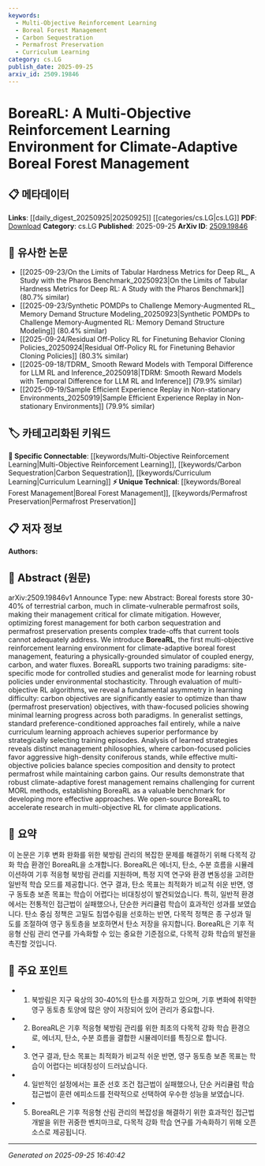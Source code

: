 ```yaml
---
keywords:
  - Multi-Objective Reinforcement Learning
  - Boreal Forest Management
  - Carbon Sequestration
  - Permafrost Preservation
  - Curriculum Learning
category: cs.LG
publish_date: 2025-09-25
arxiv_id: 2509.19846
---
```


<!-- KEYWORD_LINKING_METADATA:
{
  "processed_timestamp": "2025-09-25T16:40:42.025044",
  "vocabulary_version": "1.0",
  "selected_keywords": [
    "Multi-Objective Reinforcement Learning",
    "Boreal Forest Management",
    "Carbon Sequestration",
    "Permafrost Preservation",
    "Curriculum Learning"
  ],
  "rejected_keywords": [],
  "similarity_scores": {
    "Multi-Objective Reinforcement Learning": 0.82,
    "Boreal Forest Management": 0.78,
    "Carbon Sequestration": 0.79,
    "Permafrost Preservation": 0.77,
    "Curriculum Learning": 0.8
  },
  "extraction_method": "AI_prompt_based",
  "budget_applied": true,
  "candidates_json": {
    "candidates": [
      {
        "surface": "multi-objective reinforcement learning",
        "canonical": "Multi-Objective Reinforcement Learning",
        "aliases": [
          "MORL"
        ],
        "category": "specific_connectable",
        "rationale": "This concept is central to the paper and connects to broader discussions in reinforcement learning and decision-making under multiple criteria.",
        "novelty_score": 0.55,
        "connectivity_score": 0.85,
        "specificity_score": 0.78,
        "link_intent_score": 0.82
      },
      {
        "surface": "boreal forest management",
        "canonical": "Boreal Forest Management",
        "aliases": [
          "boreal forest"
        ],
        "category": "unique_technical",
        "rationale": "This is a specific application area that links climate science with ecological management practices.",
        "novelty_score": 0.65,
        "connectivity_score": 0.7,
        "specificity_score": 0.85,
        "link_intent_score": 0.78
      },
      {
        "surface": "carbon sequestration",
        "canonical": "Carbon Sequestration",
        "aliases": [
          "carbon storage"
        ],
        "category": "specific_connectable",
        "rationale": "A critical component of climate change mitigation strategies, linking to environmental science and policy.",
        "novelty_score": 0.5,
        "connectivity_score": 0.88,
        "specificity_score": 0.8,
        "link_intent_score": 0.79
      },
      {
        "surface": "permafrost preservation",
        "canonical": "Permafrost Preservation",
        "aliases": [
          "thaw prevention"
        ],
        "category": "unique_technical",
        "rationale": "This is a unique aspect of climate adaptation strategies, particularly relevant to the boreal region.",
        "novelty_score": 0.68,
        "connectivity_score": 0.65,
        "specificity_score": 0.87,
        "link_intent_score": 0.77
      },
      {
        "surface": "curriculum learning",
        "canonical": "Curriculum Learning",
        "aliases": [
          "curriculum strategy"
        ],
        "category": "specific_connectable",
        "rationale": "This learning strategy is relevant for optimizing training processes in machine learning.",
        "novelty_score": 0.52,
        "connectivity_score": 0.83,
        "specificity_score": 0.75,
        "link_intent_score": 0.8
      }
    ],
    "ban_list_suggestions": [
      "climate mitigation",
      "environmental stochasticity"
    ]
  },
  "decisions": [
    {
      "candidate_surface": "multi-objective reinforcement learning",
      "resolved_canonical": "Multi-Objective Reinforcement Learning",
      "decision": "linked",
      "scores": {
        "novelty": 0.55,
        "connectivity": 0.85,
        "specificity": 0.78,
        "link_intent": 0.82
      }
    },
    {
      "candidate_surface": "boreal forest management",
      "resolved_canonical": "Boreal Forest Management",
      "decision": "linked",
      "scores": {
        "novelty": 0.65,
        "connectivity": 0.7,
        "specificity": 0.85,
        "link_intent": 0.78
      }
    },
    {
      "candidate_surface": "carbon sequestration",
      "resolved_canonical": "Carbon Sequestration",
      "decision": "linked",
      "scores": {
        "novelty": 0.5,
        "connectivity": 0.88,
        "specificity": 0.8,
        "link_intent": 0.79
      }
    },
    {
      "candidate_surface": "permafrost preservation",
      "resolved_canonical": "Permafrost Preservation",
      "decision": "linked",
      "scores": {
        "novelty": 0.68,
        "connectivity": 0.65,
        "specificity": 0.87,
        "link_intent": 0.77
      }
    },
    {
      "candidate_surface": "curriculum learning",
      "resolved_canonical": "Curriculum Learning",
      "decision": "linked",
      "scores": {
        "novelty": 0.52,
        "connectivity": 0.83,
        "specificity": 0.75,
        "link_intent": 0.8
      }
    }
  ]
}
-->

# BoreaRL: A Multi-Objective Reinforcement Learning Environment for Climate-Adaptive Boreal Forest Management

## 📋 메타데이터

**Links**: [[daily_digest_20250925|20250925]] [[categories/cs.LG|cs.LG]]
**PDF**: [Download](https://arxiv.org/pdf/2509.19846.pdf)
**Category**: cs.LG
**Published**: 2025-09-25
**ArXiv ID**: [2509.19846](https://arxiv.org/abs/2509.19846)

## 🔗 유사한 논문
- [[2025-09-23/On the Limits of Tabular Hardness Metrics for Deep RL_ A Study with the Pharos Benchmark_20250923|On the Limits of Tabular Hardness Metrics for Deep RL: A Study with the Pharos Benchmark]] (80.7% similar)
- [[2025-09-23/Synthetic POMDPs to Challenge Memory-Augmented RL_ Memory Demand Structure Modeling_20250923|Synthetic POMDPs to Challenge Memory-Augmented RL: Memory Demand Structure Modeling]] (80.4% similar)
- [[2025-09-24/Residual Off-Policy RL for Finetuning Behavior Cloning Policies_20250924|Residual Off-Policy RL for Finetuning Behavior Cloning Policies]] (80.3% similar)
- [[2025-09-18/TDRM_ Smooth Reward Models with Temporal Difference for LLM RL and Inference_20250918|TDRM: Smooth Reward Models with Temporal Difference for LLM RL and Inference]] (79.9% similar)
- [[2025-09-19/Sample Efficient Experience Replay in Non-stationary Environments_20250919|Sample Efficient Experience Replay in Non-stationary Environments]] (79.9% similar)

## 🏷️ 카테고리화된 키워드
**🔗 Specific Connectable**: [[keywords/Multi-Objective Reinforcement Learning|Multi-Objective Reinforcement Learning]], [[keywords/Carbon Sequestration|Carbon Sequestration]], [[keywords/Curriculum Learning|Curriculum Learning]]
**⚡ Unique Technical**: [[keywords/Boreal Forest Management|Boreal Forest Management]], [[keywords/Permafrost Preservation|Permafrost Preservation]]

## 📋 저자 정보

**Authors:** 

## 📄 Abstract (원문)

arXiv:2509.19846v1 Announce Type: new 
Abstract: Boreal forests store 30-40% of terrestrial carbon, much in climate-vulnerable permafrost soils, making their management critical for climate mitigation. However, optimizing forest management for both carbon sequestration and permafrost preservation presents complex trade-offs that current tools cannot adequately address. We introduce $\textbf{BoreaRL}$, the first multi-objective reinforcement learning environment for climate-adaptive boreal forest management, featuring a physically-grounded simulator of coupled energy, carbon, and water fluxes. BoreaRL supports two training paradigms: site-specific mode for controlled studies and generalist mode for learning robust policies under environmental stochasticity. Through evaluation of multi-objective RL algorithms, we reveal a fundamental asymmetry in learning difficulty: carbon objectives are significantly easier to optimize than thaw (permafrost preservation) objectives, with thaw-focused policies showing minimal learning progress across both paradigms. In generalist settings, standard preference-conditioned approaches fail entirely, while a naive curriculum learning approach achieves superior performance by strategically selecting training episodes. Analysis of learned strategies reveals distinct management philosophies, where carbon-focused policies favor aggressive high-density coniferous stands, while effective multi-objective policies balance species composition and density to protect permafrost while maintaining carbon gains. Our results demonstrate that robust climate-adaptive forest management remains challenging for current MORL methods, establishing BoreaRL as a valuable benchmark for developing more effective approaches. We open-source BoreaRL to accelerate research in multi-objective RL for climate applications.

## 📝 요약

이 논문은 기후 변화 완화를 위한 북방림 관리의 복잡한 문제를 해결하기 위해 다목적 강화 학습 환경인 BoreaRL을 소개합니다. BoreaRL은 에너지, 탄소, 수분 흐름을 시뮬레이션하여 기후 적응형 북방림 관리를 지원하며, 특정 지역 연구와 환경 변동성을 고려한 일반적 학습 모드를 제공합니다. 연구 결과, 탄소 목표는 최적화가 비교적 쉬운 반면, 영구 동토층 보존 목표는 학습이 어렵다는 비대칭성이 발견되었습니다. 특히, 일반적 환경에서는 전통적인 접근법이 실패했으나, 단순한 커리큘럼 학습이 효과적인 성과를 보였습니다. 탄소 중심 정책은 고밀도 침엽수림을 선호하는 반면, 다목적 정책은 종 구성과 밀도를 조절하여 영구 동토층을 보호하면서 탄소 저장을 유지합니다. BoreaRL은 기후 적응형 산림 관리 연구를 가속화할 수 있는 중요한 기준점으로, 다목적 강화 학습의 발전을 촉진할 것입니다.

## 🎯 주요 포인트

- 1. 북방림은 지구 육상의 30-40%의 탄소를 저장하고 있으며, 기후 변화에 취약한 영구 동토층 토양에 많은 양이 저장되어 있어 관리가 중요합니다.
- 2. BoreaRL은 기후 적응형 북방림 관리를 위한 최초의 다목적 강화 학습 환경으로, 에너지, 탄소, 수분 흐름을 결합한 시뮬레이터를 특징으로 합니다.
- 3. 연구 결과, 탄소 목표는 최적화가 비교적 쉬운 반면, 영구 동토층 보존 목표는 학습이 어렵다는 비대칭성이 드러났습니다.
- 4. 일반적인 설정에서는 표준 선호 조건 접근법이 실패했으나, 단순 커리큘럼 학습 접근법이 훈련 에피소드를 전략적으로 선택하여 우수한 성능을 보였습니다.
- 5. BoreaRL은 기후 적응형 산림 관리의 복잡성을 해결하기 위한 효과적인 접근법 개발을 위한 귀중한 벤치마크로, 다목적 강화 학습 연구를 가속화하기 위해 오픈 소스로 제공됩니다.


---

*Generated on 2025-09-25 16:40:42*